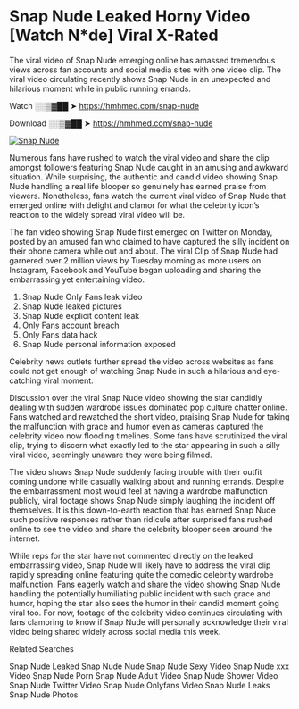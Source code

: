 ﻿# Snap Nude Leaked Horny Video [Watch N*de] Viral X-Rated

The viral video of ﻿Snap Nude emerging online has amassed tremendous views across fan accounts and social media sites with one video clip. The viral video circulating recently shows ﻿Snap Nude in an unexpected and hilarious moment while in public running errands. 

Watch ░░▒▓██ ➤ https://hmhmed.com/snap-nude

Download ░░▒▓██ ➤ https://hmhmed.com/snap-nude

[![Snap Nude](https://i.imgur.com/dJHk4Zq.gif)](https://hmhmed.com/snap-nude)

Numerous fans have rushed to watch the viral video and share the clip amongst followers featuring ﻿Snap Nude caught in an amusing and awkward situation. While surprising, the authentic and candid video showing ﻿Snap Nude handling a real life blooper so genuinely has earned praise from viewers. Nonetheless, fans watch the current viral video of ﻿Snap Nude that emerged online with delight and clamor for what the celebrity icon’s reaction to the widely spread viral video will be.

The fan video showing ﻿Snap Nude first emerged on Twitter on Monday, posted by an amused fan who claimed to have captured the silly incident on their phone camera while out and about. The viral Clip of ﻿Snap Nude had garnered over 2 million views by Tuesday morning as more users on Instagram, Facebook and YouTube began uploading and sharing the embarrassing yet entertaining video. 

1. ﻿Snap Nude Only Fans leak video
2. ﻿Snap Nude leaked pictures
3. ﻿Snap Nude explicit content leak
4. Only Fans account breach
5. Only Fans data hack
6. ﻿Snap Nude personal information exposed

Celebrity news outlets further spread the video across websites as fans could not get enough of watching ﻿Snap Nude in such a hilarious and eye-catching viral moment. 

Discussion over the viral ﻿Snap Nude video showing the star candidly dealing with sudden wardrobe issues dominated pop culture chatter online. Fans watched and rewatched the short video, praising ﻿Snap Nude for taking the malfunction with grace and humor even as cameras captured the celebrity video now flooding timelines. Some fans have scrutinized the viral clip, trying to discern what exactly led to the star appearing in such a silly viral video, seemingly unaware they were being filmed.

The video shows ﻿Snap Nude suddenly facing trouble with their outfit coming undone while casually walking about and running errands. Despite the embarrassment most would feel at having a wardrobe malfunction publicly, viral footage shows ﻿Snap Nude simply laughing the incident off themselves. It is this down-to-earth reaction that has earned ﻿Snap Nude such positive responses rather than ridicule after surprised fans rushed online to see the video and share the celebrity blooper seen around the internet.  

While reps for the star have not commented directly on the leaked embarrassing video, ﻿Snap Nude will likely have to address the viral clip rapidly spreading online featuring quite the comedic celebrity wardrobe malfunction. Fans eagerly watch and share the video showing ﻿Snap Nude handling the potentially humiliating public incident with such grace and humor, hoping the star also sees the humor in their candid moment going viral too. For now, footage of the celebrity video continues circulating with fans clamoring to know if ﻿Snap Nude will personally acknowledge their viral video being shared widely across social media this week.

Related Searches

﻿Snap Nude Leaked
﻿Snap Nude Nude
﻿Snap Nude Sexy Video
﻿Snap Nude xxx Video
﻿Snap Nude Porn
﻿Snap Nude Adult Video
﻿Snap Nude Shower Video
﻿Snap Nude Twitter Video
﻿Snap Nude Onlyfans Video
﻿Snap Nude Leaks
﻿Snap Nude Photos